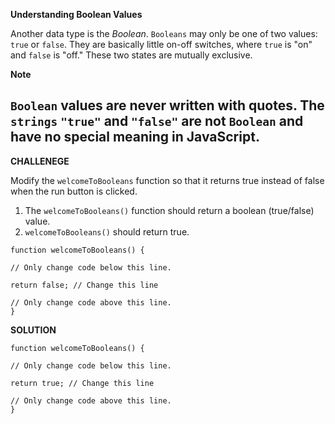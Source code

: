 **Understanding Boolean Values**

Another data type is the _Boolean_. `Booleans` may only be one of two values: `true` or `false`. They are basically little on-off switches, where `true` is "on" and `false` is "off." These two states are mutually exclusive.


**Note**

`Boolean` values are never written with quotes. The `strings` `"true"` and `"false"` are not `Boolean` and have no special meaning in JavaScript.
---------------------

**CHALLENEGE**

Modify the `welcomeToBooleans` function so that it returns true instead of false when the run button is clicked.
1. The `welcomeToBooleans()` function should return a boolean (true/false) value.
2. `welcomeToBooleans()` should return true.

```
function welcomeToBooleans() {

// Only change code below this line.

return false; // Change this line

// Only change code above this line.
}
```

**SOLUTION**

```
function welcomeToBooleans() {

// Only change code below this line.

return true; // Change this line

// Only change code above this line.
}
```
